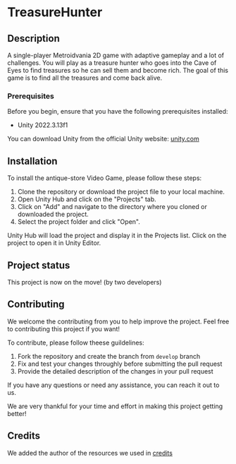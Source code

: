 # TreasureHunter

## Description
A single-player Metroidvania 2D game with adaptive gameplay and a lot of challenges. You will play as a treasure hunter who goes into the Cave of Eyes to find treasures so he can sell them and become rich. The goal of this game is to find all the treasures and come back alive.

### Prerequisites
Before you begin, ensure that you have the following prerequisites installed:

* Unity 2022.3.13f1

You can download Unity from the official Unity website: <a href="https://unity.com/" target="_new">unity.com</a>

## Installation
To install the antique-store Video Game, please follow these steps:

1. Clone the repository or download the project file to your local machine.
2. Open Unity Hub and click on the "Projects" tab.
3. Click on "Add" and navigate to the directory where you cloned or downloaded the project.
4. Select the project folder and click "Open".

Unity Hub will load the project and display it in the Projects list. Click on the project to open it in Unity Editor.

## Project status
This project is now on the move! (by two developers)

## Contributing
We welcome the contributing from you to help improve the project. Feel free to contributing this project if you want!

To contribute, please follow theese guildelines:
1. Fork the repository and create the branch from `develop` branch
2. Fix and test your changes throughly before submitting the pull request
3. Provide the detailed description of the changes in your pull request 

If you have any questions or need any assistance, you can reach it out to us.

We are very thankful for your time and effort in making this project getting better!


## Credits

We added the author of the resources we used in [credits](CREDITS.md)